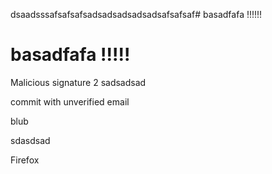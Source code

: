 dsaadsssafsafsafsadsadsadsadsadsafsafsaf# basadfafa !!!!!!
# basadfafa !!!!!

Malicious signature 2
sadsadsad

commit with unverified email

blub

sdasdsad

Firefox
